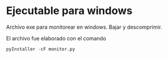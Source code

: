# Ejecutable para windows
Archivo exe para monitorear en windows. Bajar y descomprimir.

El archivo fue elaborado con el comando
```py
pyInstaller -cF monitor.py
```
